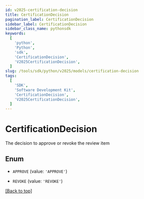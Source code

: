 ```yaml
---
id: v2025-certification-decision
title: CertificationDecision
pagination_label: CertificationDecision
sidebar_label: CertificationDecision
sidebar_class_name: pythonsdk
keywords:
  [
    'python',
    'Python',
    'sdk',
    'CertificationDecision',
    'V2025CertificationDecision',
  ]
slug: /tools/sdk/python/v2025/models/certification-decision
tags:
  [
    'SDK',
    'Software Development Kit',
    'CertificationDecision',
    'V2025CertificationDecision',
  ]
---
```


# CertificationDecision

The decision to approve or revoke the review item

## Enum

- `APPROVE` (value: `'APPROVE'`)

- `REVOKE` (value: `'REVOKE'`)

[[Back to top]](#)
